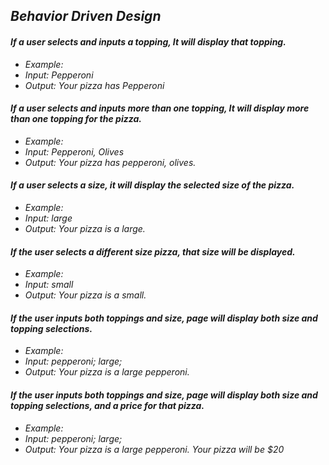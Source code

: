 

## _Behavior Driven Design_

#### _If a user selects and inputs a topping, It will display that topping._
* _Example:_
* _Input: Pepperoni_
* _Output: Your pizza has Pepperoni_


#### _If a user selects and inputs more than one topping, It will display more than one topping for the pizza._
* _Example:_
* _Input: Pepperoni, Olives_
* _Output: Your pizza has pepperoni, olives._


#### _If a user selects a size, it will display the selected size of the pizza._
* _Example:_
* _Input: large_
* _Output: Your pizza is a large._


#### _If the user selects a different size pizza, that size will be displayed._
* _Example:_
* _Input: small_
* _Output: Your pizza is a small._


#### _If the user inputs both toppings and size, page will display both size and topping selections._
* _Example:_
* _Input: pepperoni; large;_
* _Output: Your pizza is a large pepperoni._

#### _If the user inputs both toppings and size, page will display both size and topping selections, and a price for that pizza._
* _Example:_
* _Input: pepperoni; large;_
* _Output: Your pizza is a large pepperoni. Your pizza will be $20_
